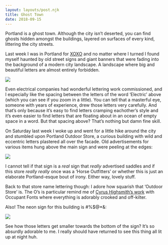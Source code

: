 ```yaml
---
layout: layouts/post.njk
title: Ghost Town
date: 2018-09-15
---
```


Portland is a ghost town. Although the city isn’t deserted, you can find ghosts hidden amongst the buildings, layered on surfaces of every kind, littering the city streets.

Last week I was in Portland for [XOXO](https://2018.xoxofest.com/) and no matter where I turned I found myself haunted by old street signs and giant banners that were fading into the background of a modern city landscape. A landscape where big and beautiful letters are almost entirely forbidden.

![](https://buttondown.s3.us-west-2.amazonaws.com/images/b4cca8d9-7366-4184-82f0-9c04f7ec3df0.jpg)

Even electrical companies had wonderful lettering work commissioned, and I especially like the spacing between the letters of the word ‘Electric’ above (which you can see if you zoom in a little). You can tell that a masterful eye, someone with years of experience, drew those letters very carefully. And that’s only because it’s easy to find letters cramping eachother’s style and it’s even easier to find letters that are floating about in an ocean of empty space in a word. But that spacing above? That’s nothing but damn fine skill.

On Saturday last week I woke up and went for a little hike around the city and stumbled upon Portland Outdoor Store, a curious building with wild and eccentric letters plastered all over the facade. Old advertisements for various items hung above the main sign and were peeling at the edges:

![](https://buttondown.s3.us-west-2.amazonaws.com/images/cc9a0443-2b2b-471b-a56b-af2ec112d7f2.jpg)

I cannot tell if that sign is a _real_ sign that _really_ advertised saddles and if this store _really_ _really_ once was a ‘Horse Outfitters’ or whether this is just an elaborate Portland-esque bout of irony. Either way, lovely stuff.

Back to that store name lettering though: I adore how squarish that ‘Outdoor Store’ is. The O’s is particular remind me of [Cyrus Highsmith’s work](https://occupant.typenetwork.com/) with Occupant Fonts where everything is adorably crooked and off-kilter.

Also! The neon sign for this building is #%\$@\*&:

![](https://buttondown.s3.us-west-2.amazonaws.com/images/ccf62ef6-9179-4a1e-a262-a14bf09a12e2.jpg)

See how those letters get smaller towards the bottom of the sign? It’s so absurdly adorable to me. I really should have returned to see this thing all lit up at night huh.
